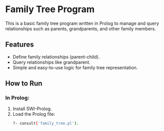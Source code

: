 # Family Tree Program

This is a basic family tree program written in Prolog to manage and query relationships such as parents, grandparents, and other family members.

## Features
- Define family relationships (parent-child).
- Query relationships like grandparent.
- Simple and easy-to-use logic for family tree representation.

## How to Run

### In Prolog:
1. Install SWI-Prolog.
2. Load the Prolog file:
   ```bash
   ?- consult('family_tree.pl').
    ```